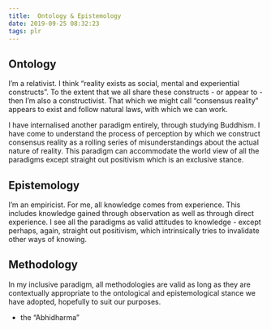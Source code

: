 ```yaml
---
title:  Ontology & Epistemology
date: 2019-09-25 08:32:23
tags: plr
---
```


## Ontology

I’m a relativist. I think “reality exists as social, mental and experiential constructs”. To the extent that we all share these constructs - or appear to - then I’m also a constructivist. That which we might call “consensus reality” appears to exist and follow natural laws, with which we can work.

I have internalised another paradigm entirely, through studying Buddhism. I have come to understand the process of perception by which we construct consensus reality as a rolling series of misunderstandings about the actual nature of reality. This paradigm can accommodate the world view of all the paradigms except straight out positivism which is an exclusive stance.

## Epistemology

I’m an empiricist. For me, all knowledge comes from experience. This includes knowledge gained through observation as well as through direct experience. I see all the paradigms as valid attitudes to knowledge - except perhaps, again, straight out positivism, which intrinsically tries to invalidate other ways of knowing.

## Methodology

In my inclusive paradigm, all methodologies are valid as long as they are contextually appropriate to the ontological and epistemological stance we have adopted, hopefully to suit our purposes.

- the “Abhidharma”
